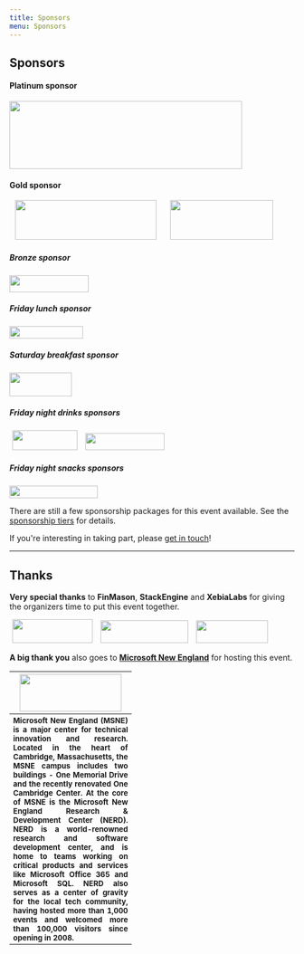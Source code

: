 ```yaml
---
title: Sponsors
menu: Sponsors
---
```


## Sponsors

#### Platinum sponsor

<img src="http://dynamicinfradays.org/events/2015-boston/codeship-logo.png" width="411" height="120" style="margin: 0;">

#### Gold sponsor

<img src="http://dynamicinfradays.org/events/2015-boston/sysdig-logo.png" width="250" height="70" style="margin: 0 10px 0 10px;">

<img src="http://dynamicinfradays.org/events/2015-boston/vmturbo-logo.png" width="182" height="70" style="margin: 0 10px 0 10px;">

<!-- Silver sponsor logo with height 55 looks OK -->

##### Bronze sponsor

<img src="http://dynamicinfradays.org/events/2015-boston/logentries-logo.png" width="140" height="30" style="margin: 0;">

##### Friday lunch sponsor

<img src="http://dynamicinfradays.org/events/2015-boston/localytics-logo.jpg" width="130" height="22" style="margin: 0;">

##### Saturday breakfast sponsor

<img src="http://dynamicinfradays.org/events/2015-boston/coreos-logo.png" width="110" height="42" style="margin: 0;">

##### Friday night drinks sponsors

<img src="http://dynamicinfradays.org/events/2015-boston/hubspot-logo.png" width="115" height="35" style="margin: 0 5px 0 5px;">

<img src="http://dynamicinfradays.org/events/2015-boston/logentries-logo.png" width="140" height="30" style="margin: 0 5px 0 5px;">

##### Friday night snacks sponsors

<img src="http://dynamicinfradays.org/events/2015-boston/gooddoglabs-logo.png" width="156" height="22" style="margin: 0;">

There are still a few sponsorship packages for this event available. See the [sponsorship tiers](/sponsorship) for details.

If you're interesting in taking part, please [get in touch](mailto:2015-boston-sponsorship@dynamicinfradays.org)!

----

## Thanks

**Very special thanks** to **FinMason**, **StackEngine** and **XebiaLabs** for giving the organizers time to put this event together.

<img src="http://dynamicinfradays.org/events/2015-boston/finmason-logo.png" width="142" height="42" style="margin: 0 5px 0 5px;">

<img src="http://dynamicinfradays.org/events/2015-boston/stackengine-logo.png" width="155" height="40" style="margin: 0 5px 0 5px;">

<img src="http://dynamicinfradays.org/events/2015-boston/xebialabs-logo.png" width="127" height="40" style="margin: 0 5px 0 5px;">

**A big thank you** also goes to **[Microsoft New England](http://microsoftnewengland.com/about)** for hosting this event.
<table style="border:none;vertical-align:middle;">
    <tr><th style="width:200px;text-align:center">
      <img src="http://microsoftnewengland.com/eventmanager/img/MSFT_logo_rgb_C-Gray_D.png" width="180" height="66" style="margin-left:auto;margin-right:auto;display:inline-block;">
    </th></tr>
    <tr><th style="font-size:small;text-align:justify">
      <span>Microsoft New England (MSNE) is a major center for technical innovation and research. Located in the heart of Cambridge, Massachusetts, the MSNE campus includes two buildings - One Memorial Drive and the recently renovated One Cambridge Center. At the core of MSNE is the Microsoft New England Research &amp; Development Center (NERD). NERD is a world-renowned research and software development center, and is home to teams working on critical products and services like Microsoft Office 365 and Microsoft SQL. NERD also serves as a center of gravity for the local tech community, having hosted more than 1,000 events and welcomed more than 100,000 visitors since opening in 2008.</span>
    </th></tr>
</table>
